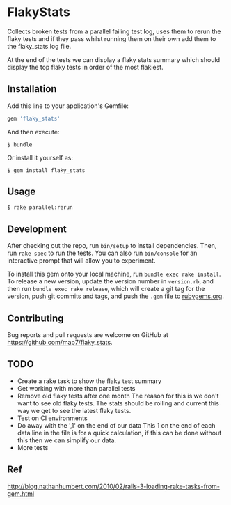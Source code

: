 # FlakyStats

Collects broken tests from a parallel failing test log, uses them to rerun the flaky tests and if they pass whilst running them on their own add them to the flaky_stats.log file.

At the end of the tests we can display a flaky stats summary which should display the top flaky tests in order of the most flakiest.

## Installation

Add this line to your application's Gemfile:

```ruby
gem 'flaky_stats'
```

And then execute:

    $ bundle

Or install it yourself as:

    $ gem install flaky_stats

## Usage

    $ rake parallel:rerun

## Development

After checking out the repo, run `bin/setup` to install dependencies. Then, run `rake spec` to run the tests. You can also run `bin/console` for an interactive prompt that will allow you to experiment.

To install this gem onto your local machine, run `bundle exec rake install`. To release a new version, update the version number in `version.rb`, and then run `bundle exec rake release`, which will create a git tag for the version, push git commits and tags, and push the `.gem` file to [rubygems.org](https://rubygems.org).

## Contributing

Bug reports and pull requests are welcome on GitHub at https://github.com/map7/flaky_stats.

## TODO

- Create a rake task to show the flaky test summary
- Get working with more than parallel tests
- Remove old flaky tests after one month
  The reason for this is we don't want to see old flaky tests. The stats should be rolling and current this way we get to see the latest flaky tests.
- Test on CI environments
- Do away with the ',1' on the end of our data
  This 1 on the end of each data line in the file is for a quick calculation, if this can be done without this then we can simplify our data.
- More tests

## Ref

http://blog.nathanhumbert.com/2010/02/rails-3-loading-rake-tasks-from-gem.html


